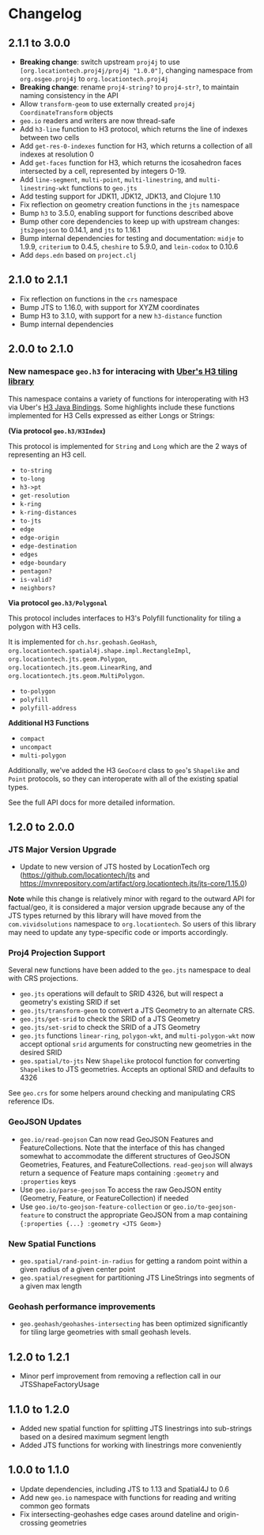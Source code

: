 # Changelog

## 2.1.1 to 3.0.0

* **Breaking change**: switch upstream `proj4j` to use `[org.locationtech.proj4j/proj4j "1.0.0"]`, changing namespace from `org.osgeo.proj4j` to `org.locationtech.proj4j`
* **Breaking change**: rename `proj4-string?` to `proj4-str?`, to maintain naming consistency in the API
* Allow `transform-geom` to use externally created `proj4j` `CoordinateTransform` objects
* `geo.io` readers and writers are now thread-safe
* Add `h3-line` function to H3 protocol, which returns the line of indexes between two cells
* Add `get-res-0-indexes` function for H3, which returns a collection of all indexes at resolution 0
* Add `get-faces` function for H3, which returns the icosahedron faces intersected by a cell, represented by integers 0-19.
* Add `line-segment`, `multi-point`, `multi-linestring`, and `multi-linestring-wkt` functions to `geo.jts`
* Add testing support for JDK11, JDK12, JDK13, and Clojure 1.10
* Fix reflection on geometry creation functions in the `jts` namespace
* Bump `h3` to 3.5.0, enabling support for functions described above
* Bump other core dependencies to keep up with upstream changes: `jts2geojson` to 0.14.1, and `jts` to 1.16.1
* Bump internal dependencies for testing and documentation: `midje` to 1.9.9, `criterium` to 0.4.5, `cheshire` to 5.9.0, and `lein-codox` to 0.10.6
* Add `deps.edn` based on `project.clj`

## 2.1.0 to 2.1.1

* Fix reflection on functions in the `crs` namespace
* Bump JTS to 1.16.0, with support for XYZM coordinates
* Bump H3 to 3.1.0, with support for a new `h3-distance` function
* Bump internal dependencies

## 2.0.0 to 2.1.0

### New namespace `geo.h3` for interacing with [Uber's H3 tiling library](https://github.com/uber/h3)

This namespace contains a variety of functions for interoperating with H3 via Uber's [H3 Java Bindings](https://github.com/uber/h3-java). Some highlights include these functions implemented for H3 Cells expressed as either Longs or Strings:

**(Via protocol `geo.h3/H3Index`)**

This protocol is implemented for `String` and `Long` which are the 2 ways of representing an H3 cell.

* `to-string`
* `to-long`
* `h3->pt`
* `get-resolution`
* `k-ring`
* `k-ring-distances`
* `to-jts`
* `edge`
* `edge-origin`
* `edge-destination`
* `edges`
* `edge-boundary`
* `pentagon?`
* `is-valid?`
* `neighbors?`

**Via protocol `geo.h3/Polygonal`**

This protocol includes interfaces to H3's Polyfill functionality for tiling a polygon with H3 cells.

It is implemented for `ch.hsr.geohash.GeoHash`, `org.locationtech.spatial4j.shape.impl.RectangleImpl`, `org.locationtech.jts.geom.Polygon`, `org.locationtech.jts.geom.LinearRing`, and `org.locationtech.jts.geom.MultiPolygon`.

* `to-polygon`
* `polyfill`
* `polyfill-address`

**Additional H3 Functions**

* `compact`
* `uncompact`
* `multi-polygon`

Additionally, we've added the H3 `GeoCoord` class to `geo`'s `Shapelike` and `Point` protocols, so they can interoperate with all of the existing spatial types.

See the full API docs for more detailed information.

## 1.2.0 to 2.0.0

### JTS Major Version Upgrade

* Update to new version of JTS hosted by LocationTech org (https://github.com/locationtech/jts and https://mvnrepository.com/artifact/org.locationtech.jts/jts-core/1.15.0)

**Note** while this change is relatively minor with regard to the outward API for factual/geo, it is considered a major version upgrade because any of the JTS types returned by this library will have moved from the `com.vividsolutions` namespace to `org.locationtech`. So users of this library may need to update any type-specific code or imports accordingly.

### Proj4 Projection Support

Several new functions have been added to the `geo.jts` namespace to deal with CRS projections.

* `geo.jts` operations will default to SRID 4326, but will respect a geometry's existing SRID if set
* `geo.jts/transform-geom` to convert a JTS Geometry to an alternate CRS.
* `geo.jts/get-srid` to check the SRID of a JTS Geometry
* `geo.jts/set-srid` to check the SRID of a JTS Geometry
* `geo.jts` functions `linear-ring`, `polygon-wkt`, and `multi-polygon-wkt` now accept optional `srid` arguments for constructing new geometries in the desired SRID
* `geo.spatial/to-jts` New `Shapelike` protocol function for converting `Shapelike`s to JTS geometries. Accepts an optional SRID and defaults to 4326

See `geo.crs` for some helpers around checking and manipulating CRS reference IDs.

### GeoJSON Updates

* `geo.io/read-geojson` Can now read GeoJSON Features and FeatureCollections. Note that the interface of this has changed somewhat to accommodate the different structures of GeoJSON Geometries, Features, and FeatureCollections. `read-geojson` will always return a sequence of Feature maps containing `:geometry` and `:properties` keys
* Use `geo.io/parse-geojson` To access the raw GeoJSON entity (Geometry, Feature, or FeatureCollection) if needed
* Use `geo.io/to-geojson-feature-collection` or `geo.io/to-geojson-feature` to construct the appropriate GeoJSON from a map containing `{:properties {...} :geometry <JTS Geom>}`

### New Spatial Functions

* `geo.spatial/rand-point-in-radius` for getting a random point within a given radius of a given center point
* `geo.spatial/resegment` for partitioning JTS LineStrings into segments of a given max length

### Geohash performance improvements

* `geo.geohash/geohashes-intersecting` has been optimized significantly for tiling large geometries with small geohash levels.

## 1.2.0 to 1.2.1

* Minor perf improvement from removing a reflection call in our JTSShapeFactoryUsage

## 1.1.0 to 1.2.0

* Added new spatial function for splitting JTS linestrings into sub-strings based on a desired maximum segment length
* Added JTS functions for working with linestrings more conveniently

## 1.0.0 to 1.1.0

* Update dependencies, including JTS to 1.13 and Spatial4J to 0.6
* Add new `geo.io` namespace with functions for reading and writing common geo formats
* Fix intersecting-geohashes edge cases around dateline and origin-crossing geometries
